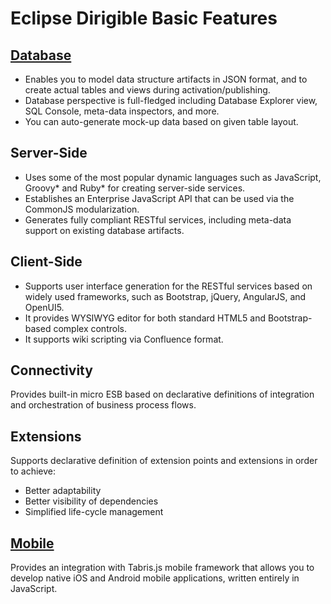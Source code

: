# **Eclipse Dirigible Basic Features**

## [**Database**]()

* Enables you to model data structure artifacts in JSON format, and to create actual tables and views during activation/publishing.
* Database perspective is full-fledged including Database Explorer view, SQL Console, meta-data inspectors, and more.
* You can auto-generate mock-up data based on given table layout.

## **Server-Side**

* Uses some of the most popular dynamic languages such as JavaScript, Groovy* and Ruby* for creating server-side services.
* Establishes an Enterprise JavaScript API that can be used via the CommonJS modularization.
* Generates fully compliant RESTful services, including meta-data support on existing database artifacts.

## **Client-Side**

* Supports user interface generation for the RESTful services based on widely used frameworks, such as Bootstrap, jQuery, AngularJS, and
OpenUI5.
* It provides WYSIWYG editor for both standard HTML5 and Bootstrap-based complex controls.
* It supports wiki scripting via Confluence format.

## **Connectivity**

Provides built-in micro ESB based on declarative definitions of integration and orchestration of business process flows.

## **Extensions**

Supports declarative definition of extension points and extensions in order to achieve:

* Better adaptability
* Better visibility of dependencies
* Simplified life-cycle management

## [**Mobile**]()

Provides an integration with Tabris.js mobile framework that allows you to develop native iOS and Android mobile applications, written 
entirely in JavaScript.
